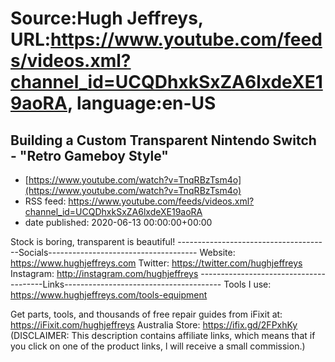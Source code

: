 # Source:Hugh Jeffreys, URL:https://www.youtube.com/feeds/videos.xml?channel_id=UCQDhxkSxZA6lxdeXE19aoRA, language:en-US

## Building a Custom Transparent Nintendo Switch - "Retro Gameboy Style"
 - [https://www.youtube.com/watch?v=TnqRBzTsm4o](https://www.youtube.com/watch?v=TnqRBzTsm4o)
 - RSS feed: https://www.youtube.com/feeds/videos.xml?channel_id=UCQDhxkSxZA6lxdeXE19aoRA
 - date published: 2020-06-13 00:00:00+00:00

Stock is boring, transparent is beautiful!
--------------------------------------Socials-------------------------------------
Website: https://www.hughjeffreys.com 
Twitter: https://twitter.com/hughjeffreys
Instagram: http://instagram.com/hughjeffreys
---------------------------------------Links---------------------------------------
Tools I use: https://www.hughjeffreys.com/tools-equipment

Get parts, tools, and thousands of free repair guides from iFixit at: 
    https://iFixit.com/hughjeffreys
Australia Store: https://ifix.gd/2FPxhKy
(DISCLAIMER: This description contains affiliate links, which means that if you click on one of the product links, l will receive a small commission.)

